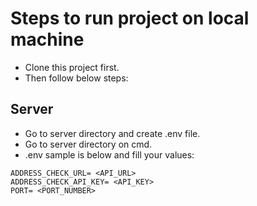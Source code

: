 # Steps to run project on local machine
* Clone this project first.
* Then follow below steps:

## Server
* Go to server directory and create .env file.
* Go to server directory on cmd.
* .env sample is below and fill your values:
```
ADDRESS_CHECK_URL= <API_URL>
ADDRESS_CHECK_API_KEY= <API_KEY>
PORT= <PORT_NUMBER>
```
